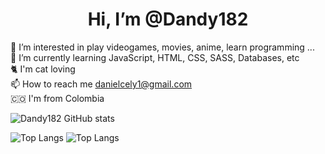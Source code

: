 <h1 align='center'> Hi, I’m @Dandy182 </h1>

👀 I’m interested in play videogames, movies, anime, learn programming ...
<br>
🌱 I’m currently learning JavaScript, HTML, CSS, SASS, Databases, etc
<br> 
:cat2: I'm cat loving
<br>
📫 How to reach me danielcely1@gmail.com
<br>
:colombia:  I'm from Colombia


![Dandy182 GitHub stats](https://github-readme-stats.vercel.app/api?username=Dandy182&theme=radical)

![Top Langs](https://github-readme-stats.vercel.app/api/top-langs/?username=Dandy182&layout=compact)
![Top Langs](https://github-readme-stats.vercel.app/api/top-langs/?username=Dandy182&bg_color=082032&hide_border=true&title_color=EEEEEE&text_color=EEEEEE&icon_color=ff006c&count_private=true)

<!---Dandy182/Dandy182 is a ✨ special ✨ repository because its `README.md` (this file) appears on your GitHub profile.
You can click the Preview link to take a look at your changes.
--->
